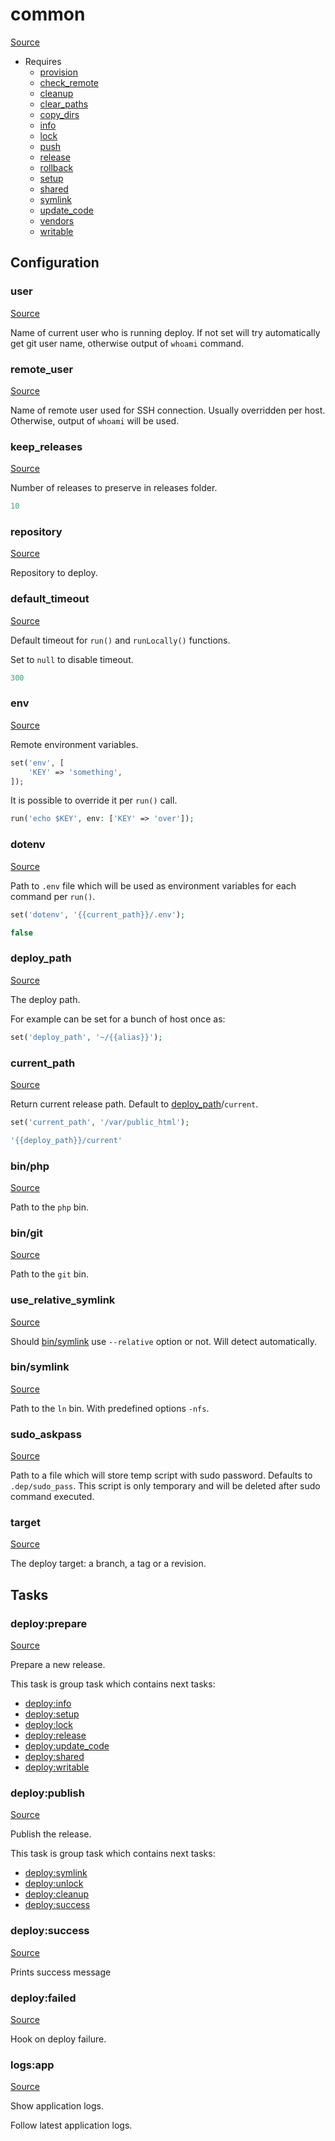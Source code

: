 <!-- DO NOT EDIT THIS FILE! -->
<!-- Instead edit recipe/common.php -->
<!-- Then run bin/docgen -->

# common

[Source](/recipe/common.php)



* Requires
  * [provision](/docs/recipe/provision.md)
  * [check_remote](/docs/recipe/deploy/check_remote.md)
  * [cleanup](/docs/recipe/deploy/cleanup.md)
  * [clear_paths](/docs/recipe/deploy/clear_paths.md)
  * [copy_dirs](/docs/recipe/deploy/copy_dirs.md)
  * [info](/docs/recipe/deploy/info.md)
  * [lock](/docs/recipe/deploy/lock.md)
  * [push](/docs/recipe/deploy/push.md)
  * [release](/docs/recipe/deploy/release.md)
  * [rollback](/docs/recipe/deploy/rollback.md)
  * [setup](/docs/recipe/deploy/setup.md)
  * [shared](/docs/recipe/deploy/shared.md)
  * [symlink](/docs/recipe/deploy/symlink.md)
  * [update_code](/docs/recipe/deploy/update_code.md)
  * [vendors](/docs/recipe/deploy/vendors.md)
  * [writable](/docs/recipe/deploy/writable.md)

## Configuration
### user
[Source](https://github.com/deployphp/deployer/blob/master/recipe/common.php#L31)

Name of current user who is running deploy.
If not set will try automatically get git user name,
otherwise output of `whoami` command.



### remote_user
[Source](https://github.com/deployphp/deployer/blob/master/recipe/common.php#L49)

Name of remote user used for SSH connection.
Usually overridden per host. Otherwise, output of `whoami` will be used.



### keep_releases
[Source](https://github.com/deployphp/deployer/blob/master/recipe/common.php#L54)

Number of releases to preserve in releases folder.

```php title="Default value"
10
```


### repository
[Source](https://github.com/deployphp/deployer/blob/master/recipe/common.php#L57)

Repository to deploy.



### default_timeout
[Source](https://github.com/deployphp/deployer/blob/master/recipe/common.php#L62)

Default timeout for `run()` and `runLocally()` functions.

Set to `null` to disable timeout.

```php title="Default value"
300
```


### env
[Source](https://github.com/deployphp/deployer/blob/master/recipe/common.php#L78)

Remote environment variables.
```php
set('env', [
    'KEY' => 'something',
]);
```

It is possible to override it per `run()` call.

```php
run('echo $KEY', env: ['KEY' => 'over']);
```



### dotenv
[Source](https://github.com/deployphp/deployer/blob/master/recipe/common.php#L87)

Path to `.env` file which will be used as environment variables for each command per `run()`.

```php
set('dotenv', '{{current_path}}/.env');
```

```php title="Default value"
false
```


### deploy_path
[Source](https://github.com/deployphp/deployer/blob/master/recipe/common.php#L97)

The deploy path.

For example can be set for a bunch of host once as:
```php
set('deploy_path', '~/{{alias}}');
```



### current_path
[Source](https://github.com/deployphp/deployer/blob/master/recipe/common.php#L107)

Return current release path. Default to [deploy_path](/docs/recipe/common.md#deploy_path)/`current`.
```php
set('current_path', '/var/public_html');
```

```php title="Default value"
'{{deploy_path}}/current'
```


### bin/php
[Source](https://github.com/deployphp/deployer/blob/master/recipe/common.php#L110)

Path to the `php` bin.



### bin/git
[Source](https://github.com/deployphp/deployer/blob/master/recipe/common.php#L118)

Path to the `git` bin.



### use_relative_symlink
[Source](https://github.com/deployphp/deployer/blob/master/recipe/common.php#L124)

Should [bin/symlink](/docs/recipe/common.md#bin/symlink) use `--relative` option or not. Will detect
automatically.



### bin/symlink
[Source](https://github.com/deployphp/deployer/blob/master/recipe/common.php#L129)

Path to the `ln` bin. With predefined options `-nfs`.



### sudo_askpass
[Source](https://github.com/deployphp/deployer/blob/master/recipe/common.php#L136)

Path to a file which will store temp script with sudo password.
Defaults to `.dep/sudo_pass`. This script is only temporary and will be deleted after
sudo command executed.



### target
[Source](https://github.com/deployphp/deployer/blob/master/recipe/common.php#L149)

The deploy target: a branch, a tag or a revision.




## Tasks

### deploy:prepare
[Source](https://github.com/deployphp/deployer/blob/master/recipe/common.php#L168)

Prepare a new release.




This task is group task which contains next tasks:
* [deploy:info](/docs/recipe/deploy/info.md#deployinfo)
* [deploy:setup](/docs/recipe/deploy/setup.md#deploysetup)
* [deploy:lock](/docs/recipe/deploy/lock.md#deploylock)
* [deploy:release](/docs/recipe/deploy/release.md#deployrelease)
* [deploy:update_code](/docs/recipe/deploy/update_code.md#deployupdate_code)
* [deploy:shared](/docs/recipe/deploy/shared.md#deployshared)
* [deploy:writable](/docs/recipe/deploy/writable.md#deploywritable)


### deploy:publish
[Source](https://github.com/deployphp/deployer/blob/master/recipe/common.php#L179)

Publish the release.




This task is group task which contains next tasks:
* [deploy:symlink](/docs/recipe/deploy/symlink.md#deploysymlink)
* [deploy:unlock](/docs/recipe/deploy/lock.md#deployunlock)
* [deploy:cleanup](/docs/recipe/deploy/cleanup.md#deploycleanup)
* [deploy:success](/docs/recipe/common.md#deploysuccess)


### deploy:success
[Source](https://github.com/deployphp/deployer/blob/master/recipe/common.php#L189)



Prints success message


### deploy:failed
[Source](https://github.com/deployphp/deployer/blob/master/recipe/common.php#L199)



Hook on deploy failure.


### logs:app
[Source](https://github.com/deployphp/deployer/blob/master/recipe/common.php#L208)

Show application logs.

Follow latest application logs.


